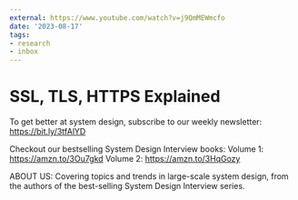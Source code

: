 ```yaml
---
external: https://www.youtube.com/watch?v=j9QmMEWmcfo
date: '2023-08-17'
tags:
- research
- inbox
---
```


# SSL, TLS, HTTPS Explained

To get better at system design, subscribe to our weekly newsletter: https://bit.ly/3tfAlYD

Checkout our bestselling System Design Interview books:
Volume 1: https://amzn.to/3Ou7gkd
Volume 2: https://amzn.to/3HqGozy

ABOUT US:
Covering topics and trends in large-scale system design, from the authors of the best-selling System Design Interview series.
